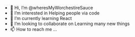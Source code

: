 - 👋 Hi, I’m @wheresMyWorchestireSauce
- 👀 I’m interested in Helping people via code
- 🌱 I’m currently learning React
- 💞️ I’m looking to collaborate on Learning many new things
- 📫 How to reach me ...

<!---
wheresMyWorchestireSauce/wheresMyWorchestireSauce is a ✨ special ✨ repository because its `README.md` (this file) appears on your GitHub profile.
You can click the Preview link to take a look at your changes.
--->
